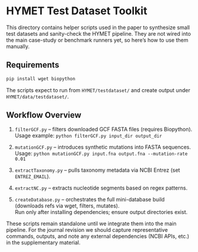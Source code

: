 # HYMET Test Dataset Toolkit

This directory contains helper scripts used in the paper to synthesize small test datasets and sanity-check the HYMET pipeline. They are not wired into the main case-study or benchmark runners yet, so here’s how to use them manually.

## Requirements

```bash
pip install wget biopython
```

The scripts expect to run from `HYMET/testdataset/` and create output under `HYMET/data/testdataset/`.

## Workflow Overview

1. `filterGCF.py` – filters downloaded GCF FASTA files (requires Biopython).  
   Usage example: `python filterGCF.py input_dir output_dir`

2. `mutationGCF.py` – introduces synthetic mutations into FASTA sequences.  
   Usage: `python mutationGCF.py input.fna output.fna --mutation-rate 0.01`

3. `extractTaxonomy.py` – pulls taxonomy metadata via NCBI Entrez (set `ENTREZ_EMAIL`).

4. `extractNC.py` – extracts nucleotide segments based on regex patterns.

5. `createDatabase.py` – orchestrates the full mini-database build (downloads refs via wget, filters, mutates).  
   Run only after installing dependencies; ensure output directories exist.

These scripts remain standalone until we integrate them into the main pipeline. For the journal revision we should capture representative commands, outputs, and note any external dependencies (NCBI APIs, etc.) in the supplementary material.
